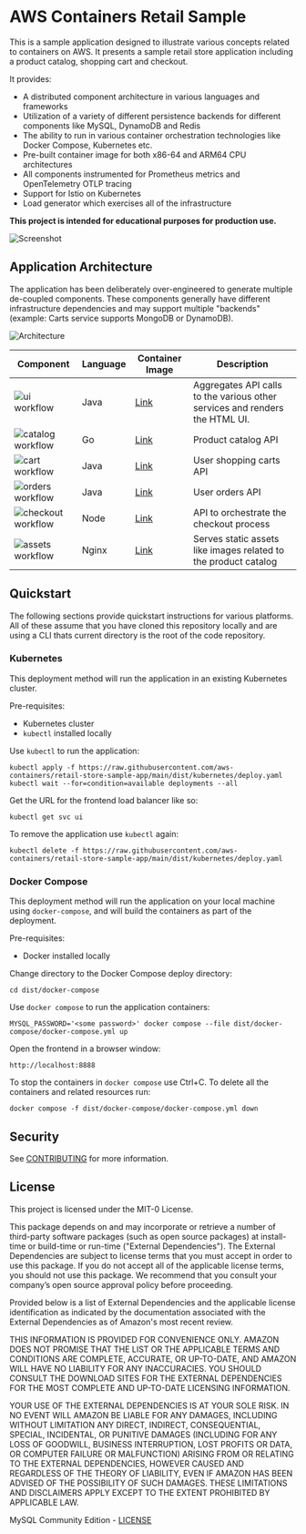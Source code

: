 # AWS Containers Retail Sample

This is a sample application designed to illustrate various concepts related to containers on AWS. It presents a sample retail store application including a product catalog, shopping cart and checkout.

It provides:
- A distributed component architecture in various languages and frameworks
- Utilization of a variety of different persistence backends for different components like MySQL, DynamoDB and Redis
- The ability to run in various container orchestration technologies like Docker Compose, Kubernetes etc.
- Pre-built container image for both x86-64 and ARM64 CPU architectures
- All components instrumented for Prometheus metrics and OpenTelemetry OTLP tracing
- Support for Istio on Kubernetes
- Load generator which exercises all of the infrastructure

**This project is intended for educational purposes for production use.**

![Screenshot](/docs/images/screenshot.png)

## Application Architecture

The application has been deliberately over-engineered to generate multiple de-coupled components. These components generally have different infrastructure dependencies and may support multiple "backends" (example: Carts service supports MongoDB or DynamoDB).

![Architecture](/docs/images/architecture.png)

| Component | Language | Container Image     | Description                                                                 |
|-----------|----------|---------------------|-----------------------------------------------------------------------------|
| ![ui workflow](https://github.com/aws-containers/retail-store-sample-app/actions/workflows/ci-ui.yml/badge.svg)        | Java     | [Link](https://gallery.ecr.aws/aws-containers/retail-store-sample-ui)       | Aggregates API calls to the various other services and renders the HTML UI. |
| ![catalog workflow](https://github.com/aws-containers/retail-store-sample-app/actions/workflows/ci-catalog.yml/badge.svg)   | Go       | [Link](https://gallery.ecr.aws/aws-containers/retail-store-sample-catalog)  | Product catalog API                                                         |
| ![cart workflow](https://github.com/aws-containers/retail-store-sample-app/actions/workflows/ci-cart.yml/badge.svg)   | Java     | [Link](https://gallery.ecr.aws/aws-containers/retail-store-sample-cart)     | User shopping carts API                                                     |
| ![orders workflow](https://github.com/aws-containers/retail-store-sample-app/actions/workflows/ci-orders.yml/badge.svg)  | Java     | [Link](https://gallery.ecr.aws/aws-containers/retail-store-sample-orders)   | User orders API                                                             |
| ![checkout workflow](https://github.com/aws-containers/retail-store-sample-app/actions/workflows/ci-checkout.yml/badge.svg) | Node     | [Link](https://gallery.ecr.aws/aws-containers/retail-store-sample-checkout) | API to orchestrate the checkout process                                     |
| ![assets workflow](https://github.com/aws-containers/retail-store-sample-app/actions/workflows/ci-assets.yml/badge.svg)  | Nginx    | [Link](https://gallery.ecr.aws/aws-containers/retail-store-sample-assets)   | Serves static assets like images related to the product catalog             |

## Quickstart

The following sections provide quickstart instructions for various platforms. All of these assume that you have cloned this repository locally and are using a CLI thats current directory is the root of the code repository.

### Kubernetes

This deployment method will run the application in an existing Kubernetes cluster.

Pre-requisites:
- Kubernetes cluster
- `kubectl` installed locally

Use `kubectl` to run the application:

```
kubectl apply -f https://raw.githubusercontent.com/aws-containers/retail-store-sample-app/main/dist/kubernetes/deploy.yaml
kubectl wait --for=condition=available deployments --all
```

Get the URL for the frontend load balancer like so:

```
kubectl get svc ui
```

To remove the application use `kubectl` again:

```
kubectl delete -f https://raw.githubusercontent.com/aws-containers/retail-store-sample-app/main/dist/kubernetes/deploy.yaml
```

### Docker Compose

This deployment method will run the application on your local machine using `docker-compose`, and will build the containers as part of the deployment.

Pre-requisites:
- Docker installed locally

Change directory to the Docker Compose deploy directory:

```
cd dist/docker-compose
```

Use `docker compose` to run the application containers:

```
MYSQL_PASSWORD='<some password>' docker compose --file dist/docker-compose/docker-compose.yml up
```

Open the frontend in a browser window:

```
http://localhost:8888
```

To stop the containers in `docker compose` use Ctrl+C. To delete all the containers and related resources run:

```
docker compose -f dist/docker-compose/docker-compose.yml down
```

## Security

See [CONTRIBUTING](CONTRIBUTING.md#security-issue-notifications) for more information.

## License

This project is licensed under the MIT-0 License.

This package depends on and may incorporate or retrieve a number of third-party
software packages (such as open source packages) at install-time or build-time
or run-time ("External Dependencies"). The External Dependencies are subject to
license terms that you must accept in order to use this package. If you do not
accept all of the applicable license terms, you should not use this package. We
recommend that you consult your company’s open source approval policy before
proceeding.

Provided below is a list of External Dependencies and the applicable license
identification as indicated by the documentation associated with the External
Dependencies as of Amazon's most recent review.

THIS INFORMATION IS PROVIDED FOR CONVENIENCE ONLY. AMAZON DOES NOT PROMISE THAT
THE LIST OR THE APPLICABLE TERMS AND CONDITIONS ARE COMPLETE, ACCURATE, OR
UP-TO-DATE, AND AMAZON WILL HAVE NO LIABILITY FOR ANY INACCURACIES. YOU SHOULD
CONSULT THE DOWNLOAD SITES FOR THE EXTERNAL DEPENDENCIES FOR THE MOST COMPLETE
AND UP-TO-DATE LICENSING INFORMATION.

YOUR USE OF THE EXTERNAL DEPENDENCIES IS AT YOUR SOLE RISK. IN NO EVENT WILL
AMAZON BE LIABLE FOR ANY DAMAGES, INCLUDING WITHOUT LIMITATION ANY DIRECT,
INDIRECT, CONSEQUENTIAL, SPECIAL, INCIDENTAL, OR PUNITIVE DAMAGES (INCLUDING
FOR ANY LOSS OF GOODWILL, BUSINESS INTERRUPTION, LOST PROFITS OR DATA, OR
COMPUTER FAILURE OR MALFUNCTION) ARISING FROM OR RELATING TO THE EXTERNAL
DEPENDENCIES, HOWEVER CAUSED AND REGARDLESS OF THE THEORY OF LIABILITY, EVEN
IF AMAZON HAS BEEN ADVISED OF THE POSSIBILITY OF SUCH DAMAGES. THESE LIMITATIONS
AND DISCLAIMERS APPLY EXCEPT TO THE EXTENT PROHIBITED BY APPLICABLE LAW.

MySQL Community Edition - [LICENSE](https://github.com/mysql/mysql-server/blob/5.7/LICENSE)
